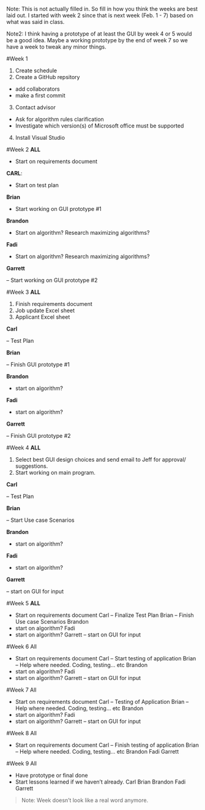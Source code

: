 Note: This is not actually filled in. So fill in how you think the weeks are best laid out. I started with week 2 since that is next week (Feb. 1 - 7) based on what was said in class. 

Note2: I think having a prototype of at least the GUI by week 4 or 5 would be a good idea. Maybe a working prototype by the end of week 7 so we have a week to tweak any minor things.

#Week 1
1.	Create schedule
2.	Create a GitHub repsitory
 -	add collaborators
 -	make a first commit
3.	Contact advisor
 -	Ask for algorithm rules clarification
 -	Investigate which version(s) of Microsoft office must be supported
4.	Install Visual Studio

#Week 2
<b>ALL</b>

- Start on requirements document

<b>CARL</b>:

- Start on test plan

<b>Brian</b> 

- Start working on GUI prototype #1

<b>Brandon</b>

- Start on algorithm? Research  maximizing algorithms?

<b>Fadi</b>

- Start on algorithm? Research  maximizing algorithms?

<b>Garrett</b>

– Start working on GUI prototype #2

#Week 3
<b>ALL</b>

1.	Finish requirements document
2.	Job update Excel sheet
3.	Applicant Excel sheet

<b>Carl</b>

–	 Test Plan

<b>Brian</b>

–	Finish GUI prototype #1

<b>Brandon</b>

-	start on algorithm?

<b>Fadi</b> 

-	start on algorithm?

<b>Garrett</b>

–	Finish GUI prototype #2

#Week 4
<b>ALL</b>
1.	Select best GUI design choices and send email to Jeff for approval/ suggestions.
2.	Start working on main program.

<b>Carl</b>

–	 Test Plan

<b>Brian</b>

–	Start Use case Scenarios

<b>Brandon</b>

-	start on algorithm?

<b>Fadi</b>

-	start on algorithm?

<b>Garrett</b>

–	start on GUI for input

#Week 5
<b>ALL</b>

-	Start on requirements document
Carl 
–	 Finalize Test Plan
Brian 
–	Finish Use case Scenarios
Brandon
-	start on algorithm?
Fadi 
-	start on algorithm?
Garrett
–	start on GUI for input

#Week 6
All
-	Start on requirements document
Carl 
–	 Start testing of application
Brian 
–	Help where needed. Coding, testing... etc
Brandon
-	start on algorithm?
Fadi 
-	start on algorithm?
Garrett
–	start on GUI for input

#Week 7
All
-	Start on requirements document
Carl 
–	 Testing of Application
Brian 
–	Help where needed. Coding, testing... etc
Brandon
-	start on algorithm?
Fadi 
-	start on algorithm?
Garrett
–	start on GUI for input

#Week 8
All
-	Start on requirements document
Carl 
–	 Finish testing of application
Brian 
–	Help where needed. Coding, testing... etc
Brandon
Fadi 
Garrett

#Week 9
All
-	Have prototype or final done
-	Start lessons learned if we haven’t already.
Carl 
Brian 
Brandon
Fadi 
Garrett

> Note: Week doesn’t look like a real word anymore. 
